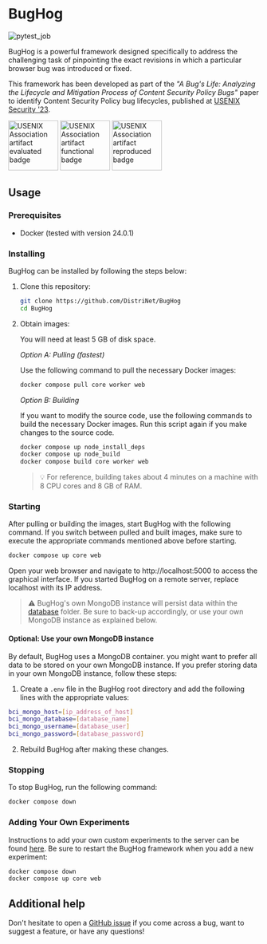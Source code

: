 # BugHog

![pytest_job](https://github.com/DistriNet/BugHog/actions/workflows/run-tests-and-linter.yml/badge.svg?branch=main)

BugHog is a powerful framework designed specifically to address the challenging task of pinpointing the exact revisions in which a particular browser bug was introduced or fixed.

This framework has been developed as part of the _"A Bug's Life: Analyzing the Lifecycle and Mitigation Process of Content Security Policy Bugs"_ paper to identify Content Security Policy bug lifecycles, published at [USENIX Security '23](https://www.usenix.org/conference/usenixsecurity23/presentation/franken).

<img
    src="https://secartifacts.github.io/usenixsec2023/usenixbadges-available.png"
    alt="USENIX Association artifact evaluated badge"
    width="100"/>
<img
    src="https://secartifacts.github.io/usenixsec2023/usenixbadges-functional.png"
    alt="USENIX Association artifact functional badge"
    width="100"/>
<img
    src="https://secartifacts.github.io/usenixsec2023/usenixbadges-reproduced.png"
    alt="USENIX Association artifact reproduced badge"
    width="100"/>


## Usage

### Prerequisites
- Docker (tested with version 24.0.1)

### Installing
BugHog can be installed by following the steps below:

1. Clone this repository:

    ```bash
    git clone https://github.com/DistriNet/BugHog
    cd BugHog
    ```

2. Obtain images:

    You will need at least 5 GB of disk space.

    *Option A: Pulling (fastest)*

    Use the following command to pull the necessary Docker images:
    ```bash
    docker compose pull core worker web
    ```

    *Option B: Building*

    If you want to modify the source code, use the following commands to build the necessary Docker images.
    Run this script again if you make changes to the source code.
    ```bash
    docker compose up node_install_deps
    docker compose up node_build
    docker compose build core worker web
    ```

    > :bulb: For reference, building takes about 4 minutes on a machine with 8 CPU cores and 8 GB of RAM.

### Starting
After pulling or building the images, start BugHog with the following command.
If you switch between pulled and built images, make sure to execute the appropriate commands mentioned above before starting.
```bash
docker compose up core web
```

Open your web browser and navigate to http://localhost:5000 to access the graphical interface.
If you started BugHog on a remote server, replace localhost with its IP address.

> :warning: BugHog's own MongoDB instance will persist data within the [database](database) folder.
> Be sure to back-up accordingly, or use your own MongoDB instance as explained below.

#### Optional: Use your own MongoDB instance

By default, BugHog uses a MongoDB container.
you might want to prefer all data to be stored on your own MongoDB instance.
If you prefer storing data in your own MongoDB instance, follow these steps:

1. Create a `.env` file in the BugHog root directory and add the following lines with the appropriate values:

```bash
bci_mongo_host=[ip_address_of_host]
bci_mongo_database=[database_name]
bci_mongo_username=[database_user]
bci_mongo_password=[database_password]
```

2. Rebuild BugHog after making these changes.

### Stopping
To stop BugHog, run the following command:

```bash
docker compose down
```

### Adding Your Own Experiments

Instructions to add your own custom experiments to the server can be found [here](https://github.com/DistriNet/BugHog-web/blob/main/experiments/README.md).
Be sure to restart the BugHog framework when you add a new experiment:

```bash
docker compose down
docker compose up core web
```

## Additional help

Don't hesitate to open a [GitHub issue](https://github.com/DistriNet/BugHog/issues/new) if you come across a bug, want to suggest a feature, or have any questions!
